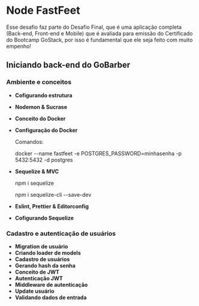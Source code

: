 # Node FastFeet
Esse desafio faz parte do Desafio Final, que é uma aplicação completa (Back-end, Front-end e Mobile) que é avaliada para emissão do Certificado do Bootcamp GoStack, por isso é fundamental que ele seja feito com muito empenho!

## Iniciando back-end do GoBarber

### Ambiente e conceitos

* <strong>Cofigurando estrutura</strong>
* <strong>Nodemon & Sucrase</strong>
* <strong>Conceito do Docker</strong>
* <strong>Configuração do Docker</strong>
  <p>Comandos:</p>
  <p>docker --name fastfeet -e POSTGRES_PASSWORD=minhasenha -p 5432:5432 -d postgres</p>

* <strong>Sequelize & MVC</strong>
  <p>npm i sequelize</p>
  <p>npm i sequelize-cli --save-dev</p>

* <strong>Eslint, Prettier & Editorconfig</strong>
* <strong>Cofigurando Sequelize</strong>

### Cadastro e autenticação de usuários

* <strong>Migration de usuário</strong>
* <strong>Criando loader de models</strong>
* <strong>Cadastro de usuários</strong>
* <strong>Gerando hash da senha</strong>
* <strong>Conceito de JWT</strong>
* <strong>Autenticação JWT</strong>
* <strong>Middleware de autenticação</strong>
* <strong>Update usuário</strong>
* <strong>Validando dados de entrada</strong>
